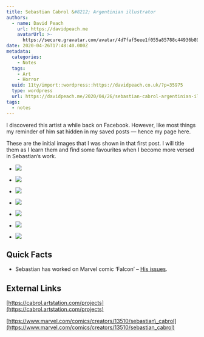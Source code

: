 ```yaml
---
title: Sebastian Cabrol &#8212; Argentinian illustrator
authors:
  - name: David Peach
    url: https://davidpeach.me
    avatarUrl: >-
      https://secure.gravatar.com/avatar/4d7faf5eee1f055a85788c44936b8995eaab6dfb004e7854ec747ccb272e91ee?s=96&d=mm&r=g
date: 2020-04-26T17:48:40.000Z
metadata:
  categories:
    - Notes
  tags:
    - Art
    - Horror
  uuid: 11ty/import::wordpress::https://davidpeach.co.uk/?p=35975
  type: wordpress
  url: https://davidpeach.me/2020/04/26/sebastian-cabrol-argentinian-illustrator/
tags:
  - notes
---
```

I discovered this artist a while back on Facebook. However, like most things my reminder of him sat hidden in my saved posts — hence my page here.

These are the initial images that I was shown in that first post. I will title them as I learn them and find some favourites when I become more versed in Sebastian’s work.

-   [![](/assets/Sebastian-Cabrol-artwork-7-KoamSJdpX0MX.jpg)](/assets/Sebastian-Cabrol-artwork-7-KoamSJdpX0MX.jpg)
    
-   [![](/assets/Sebastian-Cabrol-artwork-6-qrQK4mRT4p5j.jpg)](/assets/Sebastian-Cabrol-artwork-6-qrQK4mRT4p5j.jpg)
    
-   [![](/assets/Sebastian-Cabrol-artwork-5-Z51AUeqqawbG.jpg)](/assets/Sebastian-Cabrol-artwork-5-Z51AUeqqawbG.jpg)
    
-   [![](/assets/Sebastian-Cabrol-artwork-4-q8R63JDwps3M.jpg)](/assets/Sebastian-Cabrol-artwork-4-q8R63JDwps3M.jpg)
    
-   [![](/assets/Sebastian-Cabrol-artwork-3-4mkZe7LId08j.jpg)](/assets/Sebastian-Cabrol-artwork-3-4mkZe7LId08j.jpg)
    
-   [![](/assets/Sebastian-Cabrol-artwork-2-6Hwpa2MCLyUv.jpg)](/assets/Sebastian-Cabrol-artwork-2-6Hwpa2MCLyUv.jpg)
    
-   [![](/assets/Sebastian-Cabrol-artwork-1-WG8RzCO5K5tQ.jpg)](/assets/Sebastian-Cabrol-artwork-1-WG8RzCO5K5tQ.jpg)
    

## Quick Facts

-   Sebastian has worked on Marvel comic ‘Falcon’ – [His issues](https://www.marvel.com/comics/creators/13510/sebastian_cabrol).

## External Links

[https://cabrol.artstation.com/projects](https://cabrol.artstation.com/projects)

[https://www.marvel.com/comics/creators/13510/sebastian\_cabrol](https://www.marvel.com/comics/creators/13510/sebastian_cabrol)